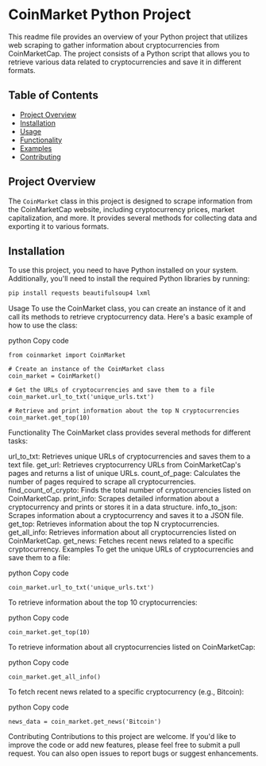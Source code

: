 # CoinMarket Python Project

This readme file provides an overview of your Python project that utilizes web scraping to gather information about cryptocurrencies from CoinMarketCap. The project consists of a Python script that allows you to retrieve various data related to cryptocurrencies and save it in different formats.

## Table of Contents
- [Project Overview](#project-overview)
- [Installation](#installation)
- [Usage](#usage)
- [Functionality](#functionality)
- [Examples](#examples)
- [Contributing](#contributing)

## Project Overview

The `CoinMarket` class in this project is designed to scrape information from the CoinMarketCap website, including cryptocurrency prices, market capitalization, and more. It provides several methods for collecting data and exporting it to various formats.

## Installation

To use this project, you need to have Python installed on your system. Additionally, you'll need to install the required Python libraries by running:

```bash
pip install requests beautifulsoup4 lxml
```

Usage
To use the CoinMarket class, you can create an instance of it and call its methods to retrieve cryptocurrency data. Here's a basic example of how to use the class:

python
Copy code
```
from coinmarket import CoinMarket
```
```
# Create an instance of the CoinMarket class
coin_market = CoinMarket()
```
```
# Get the URLs of cryptocurrencies and save them to a file
coin_market.url_to_txt('unique_urls.txt')
```
```
# Retrieve and print information about the top N cryptocurrencies
coin_market.get_top(10)
```
Functionality
The CoinMarket class provides several methods for different tasks:

url_to_txt: Retrieves unique URLs of cryptocurrencies and saves them to a text file.
get_url: Retrieves cryptocurrency URLs from CoinMarketCap's pages and returns a list of unique URLs.
count_of_page: Calculates the number of pages required to scrape all cryptocurrencies.
find_count_of_crypto: Finds the total number of cryptocurrencies listed on CoinMarketCap.
print_info: Scrapes detailed information about a cryptocurrency and prints or stores it in a data structure.
info_to_json: Scrapes information about a cryptocurrency and saves it to a JSON file.
get_top: Retrieves information about the top N cryptocurrencies.
get_all_info: Retrieves information about all cryptocurrencies listed on CoinMarketCap.
get_news: Fetches recent news related to a specific cryptocurrency.
Examples
To get the unique URLs of cryptocurrencies and save them to a file:

python
Copy code
```
coin_market.url_to_txt('unique_urls.txt')
```
To retrieve information about the top 10 cryptocurrencies:

python
Copy code
```
coin_market.get_top(10)
```
To retrieve information about all cryptocurrencies listed on CoinMarketCap:

python
Copy code
```
coin_market.get_all_info()
```
To fetch recent news related to a specific cryptocurrency (e.g., Bitcoin):

python
Copy code
```
news_data = coin_market.get_news('Bitcoin')
```
Contributing
Contributions to this project are welcome. If you'd like to improve the code or add new features, please feel free to submit a pull request. You can also open issues to report bugs or suggest enhancements.
